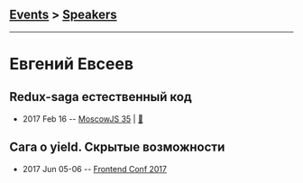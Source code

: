 ## [Events](../README.md) > [Speakers](../speakers.md)
---

# Евгений Евсеев

## Redux-saga естественный код
- 2017 Feb 16 -- [MoscowJS 35](https://youtu.be/W4Eboykd8XY?t=6868)  | [:notebook:](http://slides.com/pelid80/redux-saga)  
## Сага о yield. Скрытые возможности
- 2017 Jun 05-06 -- [Frontend Conf 2017](https://www.youtube.com/watch?v=G6DzJk0IQwM)    
